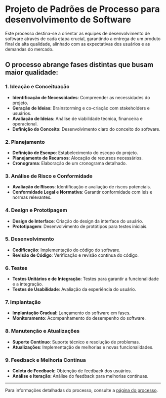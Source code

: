 # Projeto de Padrões de Processo para desenvolvimento de Software

Este processo destina-se a orientar as equipes de desenvolvimento de software através de cada etapa crucial, garantindo a entrega de um produto final de alta qualidade, alinhado com as expectativas dos usuários e as demandas do mercado.

## O processo abrange fases distintas que busam maior qualidade:

### 1. Ideação e Conceituação
- **Identificação de Necessidades**: Compreender as necessidades do projeto.
- **Geração de Ideias**: Brainstorming e co-criação com stakeholders e usuários.
- **Avaliação de Ideias**: Análise de viabilidade técnica, financeira e operacional.
- **Definição do Conceito**: Desenvolvimento claro do conceito do software.

### 2. Planejamento
- **Definição de Escopo**: Estabelecimento do escopo do projeto.
- **Planejamento de Recursos**: Alocação de recursos necessários.
- **Cronograma**: Elaboração de um cronograma detalhado.

### 3. Análise de Risco e Conformidade
- **Avaliação de Riscos**: Identificação e avaliação de riscos potenciais.
- **Conformidade Legal e Normativa**: Garantir conformidade com leis e normas relevantes.

### 4. Design e Prototipagem
- **Design de Interface**: Criação do design da interface do usuário.
- **Prototipagem**: Desenvolvimento de protótipos para testes iniciais.

### 5. Desenvolvimento
- **Codificação**: Implementação do código do software.
- **Revisão de Código**: Verificação e revisão contínua do código.

### 6. Testes
- **Testes Unitários e de Integração**: Testes para garantir a funcionalidade e a integração.
- **Testes de Usabilidade**: Avaliação da experiência do usuário.

### 7. Implantação
- **Implantação Gradual**: Lançamento do software em fases.
- **Monitoramento**: Acompanhamento do desempenho do software.

### 8. Manutenção e Atualizações
- **Suporte Contínuo**: Suporte técnico e resolução de problemas.
- **Atualizações**: Implementação de melhorias e novas funcionalidades.

### 9. Feedback e Melhoria Contínua
- **Coleta de Feedback**: Obtenção de feedback dos usuários.
- **Análise e Iteração**: Análise do feedback para melhorias contínuas.


---

Para informações detalhadas do processo, consulte a [página do processo](https://github.com/lilithmorgan/development-pattern/wiki/Processo-de-Desenvolvimento-de-Software).
